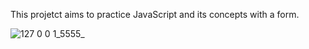 This projetct aims to practice JavaScript and its concepts with a form.

![127 0 0 1_5555_](https://user-images.githubusercontent.com/90523641/176746571-b2eef990-2a4d-42f9-bc70-8eda94024869.png)
